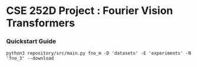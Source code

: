 # CSE 252D Project : Fourier Vision Transformers

### Quickstart Guide

    python3 repository/src/main.py fno_m -D 'datasets' -E 'experiments' -N 'fno_3' --download

